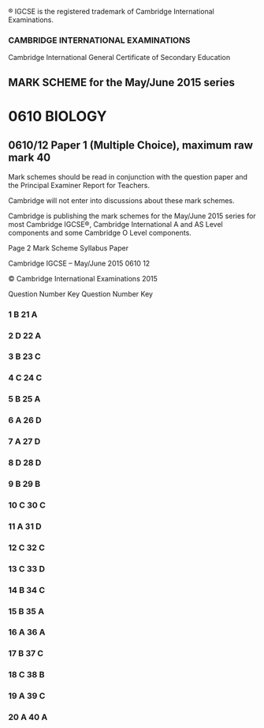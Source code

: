 ® IGCSE is the registered trademark of Cambridge International Examinations. 

### CAMBRIDGE INTERNATIONAL EXAMINATIONS 

Cambridge International General Certificate of Secondary Education 

## MARK SCHEME for the May/June 2015 series 

# 0610 BIOLOGY 

## 0610/12 Paper 1 (Multiple Choice), maximum raw mark 40 

Mark schemes should be read in conjunction with the question paper and the Principal Examiner Report for Teachers. 

Cambridge will not enter into discussions about these mark schemes. 

Cambridge is publishing the mark schemes for the May/June 2015 series for most Cambridge IGCSE®, Cambridge International A and AS Level components and some Cambridge O Level components. 


Page 2 Mark Scheme Syllabus Paper 

 Cambridge IGCSE – May/June 2015 0610 12 

 © Cambridge International Examinations 2015 

 Question Number Key Question Number Key 

### 1 B 21 A 

### 2 D 22 A 

### 3 B 23 C 

### 4 C 24 C 

### 5 B 25 A 

### 6 A 26 D 

### 7 A 27 D 

### 8 D 28 D 

### 9 B 29 B 

### 10 C 30 C 

### 11 A 31 D 

### 12 C 32 C 

### 13 C 33 D 

### 14 B 34 C 

### 15 B 35 A 

### 16 A 36 A 

### 17 B 37 C 

### 18 C 38 B 

### 19 A 39 C 

### 20 A 40 A 


